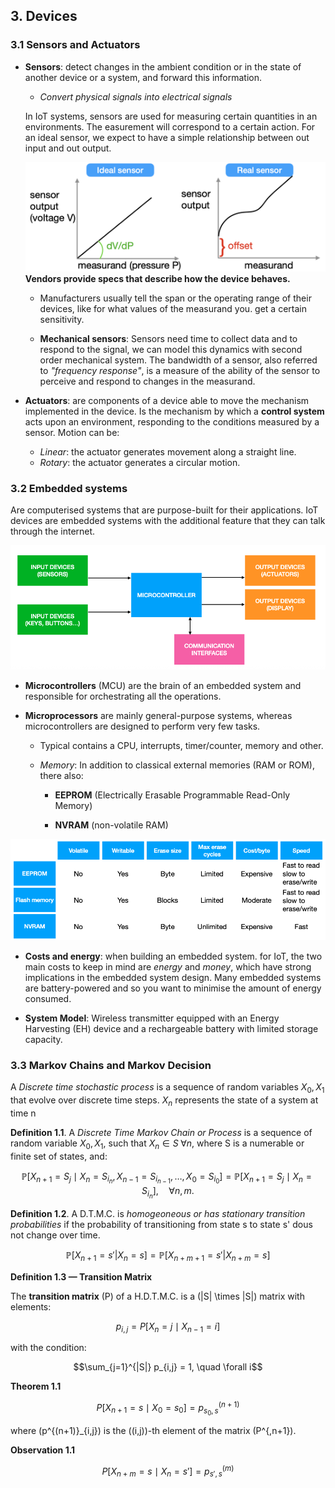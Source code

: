 ## 3. Devices

### 3.1 Sensors and Actuators

- **Sensors**: detect changes in the ambient condition or in the state of another device or a system, and forward this information. 
    - *Convert physical signals into electrical signals*

    In IoT systems, sensors are used for measuring certain quantities in an environments. The easurement will correspond to a certain action. For an ideal sensor, we expect to have a simple relationship between out input and out output.

    ![Ideal sensors](../images/3-Devices/Ideal.png)
    **Vendors provide specs that describe how the device behaves.**

    - Manufacturers usually tell the span or the operating range of their devices, like for what values of the measurand you. get a certain sensitivity.

    - **Mechanical sensors**: Sensors need time to collect data and to respond to the signal, we can model this dynamics with second order mechanical system. The bandwidth of a sensor, also referred to *"frequency response"*, is a measure of the ability of the sensor to perceive and respond to changes in the measurand.


- **Actuators**: are components of a device able to move the mechanism implemented in the device. Is the mechanism by which a **control system** acts upon an environment, responding to the conditions measured by a sensor. 
Motion can be:
    - *Linear*: the actuator generates movement along a straight line.
    - *Rotary*: the actuator generates a circular motion.

### 3.2 Embedded systems

Are computerised systems that are purpose-built for their applications. IoT devices are embedded systems with the additional feature that they can talk through the internet.

![Embedded system high level arch](../images/3-Devices/Embedded.png)

- **Microcontrollers** (MCU) are the brain of an embedded system and responsible for orchestrating all the operations.

- **Microprocessors** are mainly general-purpose systems, whereas microcontrollers are designed to perform very few tasks. 
    - Typical contains a CPU, interrupts, timer/counter, memory and other.

    - *Memory*: In addition to classical external memories (RAM or ROM), there also:
        - **EEPROM** (Electrically Erasable Programmable Read-Only Memory)

        - **NVRAM** (non-volatile RAM)

![Difference between memories](../images/3-Devices/Memory.png)

- **Costs and energy**: when building an embedded system. for IoT, the two main costs to keep in mind are *energy* and *money*, which have strong implications in the embedded system design. Many embedded systems are battery-powered and so you want to minimise the amount of energy consumed.

- **System Model**: Wireless transmitter equipped with an Energy Harvesting (EH) device and a rechargeable battery with limited storage capacity.


### 3.3 Markov Chains and Markov Decision

A *Discrete time stochastic process* is a sequence of random variables $X_0, X_1$ that evolve over discrete time steps. $X_n$ represents the state of a system at time n


**Definition 1.1**. A *Discrete Time Markov Chain or Process* is a sequence of random variable $X_0, X_1$, such that $X_n \in S \;\forall n$, where S is a numerable or finite set of states, and:

$$
\mathbb{P}[X_{n+1} = S_j \mid X_n = S_{i_n}, X_{n-1} = S_{i_{n-1}}, \ldots, X_0 = S_{i_0}]
= \mathbb{P}[X_{n+1} = S_j \mid X_n = S_{i_n}], \quad \forall n, m.
$$

**Definition 1.2**. A D.T.M.C. is *homogeoneous or has stationary transition probabilities* if the probability of transitioning from state s to state s' dous not change over time.

$$
\mathbb{P}[X_{n+1} = s' | X_n = s] = \mathbb{P}[X_{n+m+1} = s' | X_{n+m} = s]
$$

**Definition 1.3 — Transition Matrix**

The **transition matrix** \(P\) of a H.D.T.M.C. is a \(|S| \times |S|\) matrix with elements:

```math
p_{i,j} = P[X_n = j \mid X_{n-1} = i]
```

with the condition:

```math
\sum_{j=1}^{|S|} p_{i,j} = 1, \quad \forall i
```

**Theorem 1.1**

```math
P[X_{n+1} = s \mid X_0 = s_0] = p^{(n+1)}_{s_0, s}
```

where \(p^{(n+1)}_{i,j}\) is the \((i,j)\)-th element of the matrix \(P^{\,n+1}\).

**Observation 1.1**

```math
P[X_{n+m} = s \mid X_n = s'] = p^{(m)}_{s',s}
```